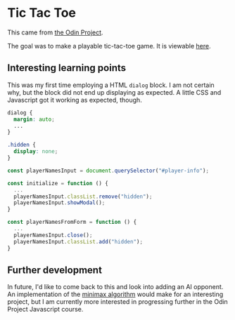 # Tic Tac Toe

This came from [the Odin Project](https://www.theodinproject.com/lessons/node-path-javascript-tic-tac-toe).

The goal was to make a playable tic-tac-toe game. It is viewable [here](https://reinerb.github.io/odin-tictactoe/).

## Interesting learning points

This was my first time employing a HTML `dialog` block. I am not certain why, but the block did not end up displaying as expected. A little CSS and Javascript got it working as expected, though.

```css
dialog {
  margin: auto;
  ...
}

.hidden {
  display: none;
}
```

```javascript
const playerNamesInput = document.querySelector("#player-info");

const initialize = function () {
  ...
  playerNamesInput.classList.remove("hidden");
  playerNamesInput.showModal();
}

const playerNamesFromForm = function () {
  ...
  playerNamesInput.close();
  playerNamesInput.classList.add("hidden");
}
```

## Further development

In future, I'd like to come back to this and look into adding an AI opponent. An implementation of the [minimax algorithm](https://en.wikipedia.org/wiki/Minimax) would make for an interesting project, but I am currently more interested in progressing further in the Odin Project Javascript course.
